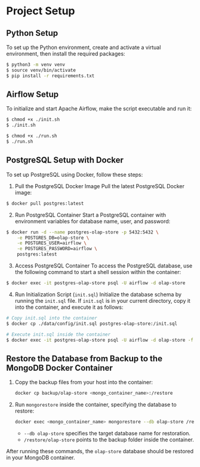# Project Setup

## Python Setup
To set up the Python environment, create and activate a virtual environment, then install the required packages:

```bash
$ python3 -m venv venv
$ source venv/bin/activate
$ pip install -r requirements.txt
```

## Airflow Setup
To initialize and start Apache Airflow, make the script executable and run it:
```bash
$ chmod +x ./init.sh
$ ./init.sh
```

```bash
$ chmod +x ./run.sh
$ ./run.sh
```

## PostgreSQL Setup with Docker
To set up PostgreSQL using Docker, follow these steps:
1. Pull the PostgreSQL Docker Image
Pull the latest PostgreSQL Docker image:
```bash
$ docker pull postgres:latest
```

2. Run PostgreSQL Container 
Start a PostgreSQL container with environment variables for database name, user, and password:
```bash
$ docker run -d --name postgres-olap-store -p 5432:5432 \
    -e POSTGRES_DB=olap-store \
    -e POSTGRES_USER=airflow \
    -e POSTGRES_PASSWORD=airflow \
    postgres:latest
```

3. Access PostgreSQL Container
To access the PostgreSQL database, use the following command to start a shell session within the container:
```bash
$ docker exec -it postgres-olap-store psql -U airflow -d olap-store
```

4. Run Initialization Script (`init.sql`)
Initialize the database schema by running the `init.sql` file. If `init.sql` is in your current directory, copy it into the container, and execute it as follows:
```bash
# Copy init.sql into the container
$ docker cp ./data/config/init.sql postgres-olap-store:/init.sql

# Execute init.sql inside the container
$ docker exec -it postgres-olap-store psql -U airflow -d olap-store -f /init.sql
```

## Restore the Database from Backup to the MongoDB Docker Container

1. Copy the backup files from your host into the container:

    ```bash
    docker cp backup/olap-store <mongo_container_name>:/restore
    ```

2. Run `mongorestore` inside the container, specifying the database to restore:

    ```bash
    docker exec <mongo_container_name> mongorestore --db olap-store /restore/olap-store
    ```

    - `--db olap-store` specifies the target database name for restoration.
    - `/restore/olap-store` points to the backup folder inside the container.

After running these commands, the `olap-store` database should be restored in your MongoDB container.








